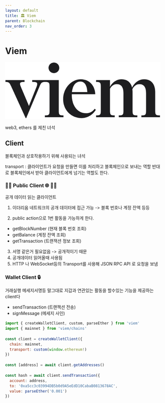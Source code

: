 ```yaml
---
layout: default
title: 🏛️ Viem
parent: Blockchain
nav_order: 3
---
```


# Viem

![viem](image.png)

web3, ethers 를 제친 녀석

## Client

블록체인과 상호작용하기 위해 사용되는 녀석

transport : 클라이언트가 요청을 만들면 이를 처리하고 블록체인으로 보내는 역할 반대로 블록체인에서 받아 클라이언트에게 넘기는 역할도 한다.

### 🚧🚧 Public Client 🌐 🚧🚧

공개 데이터 읽는 클라이언트

1. 이더리움 네트워크의 공개 데이터에 접근 가능
   -> 블록 번호나 계정 잔액 등등

2. public action으로 1번 활동을 가능하게 한다.

- getBlockNumber (현재 블록 번호 조회)
- getBalance (계정 잔액 조회)
- getTransaction (트랜잭션 정보 조회)

3. 서명 같은거 필요없음 -> 공개적이기 때문
4. 공개데이터 읽어올때 사용됨
5. HTTP 나 WebSocket등의 Transport를 사용해 JSON RPC API 로 요청을 보냄

### Wallet Client 🔒

거래실행 메세지서명등 말그대로 지갑과 연관있는 활동을 할수있는 기능을 제공하는 client다

- sendTransaction (트랜잭션 전송)
- signMessage (메세지 사인)

```js
import { createWalletClient, custom, parseEther } from 'viem'
import { mainnet } from 'viem/chains'

const client = createWalletClient({
  chain: mainnet,
  transport: custom(window.ethereum!)
})

const [address] = await client.getAddresses()

const hash = await client.sendTransaction({
  account: address,
  to: '0xa5cc3c03994DB5b0d9A5eEdD10CabaB0813678AC',
  value: parseEther('0.001')
})
```
